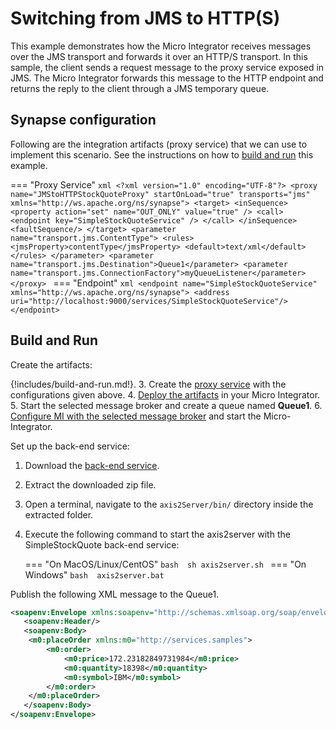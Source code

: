 # Switching from JMS to HTTP(S)

This example demonstrates how the Micro Integrator receives messages over the JMS transport and forwards it over an HTTP/S transport. In this sample, the client sends a request message to the proxy service exposed in JMS. The Micro Integrator forwards this message to the HTTP endpoint and returns the reply to the client through a JMS temporary queue.

## Synapse configuration

Following are the integration artifacts (proxy service) that we can use to implement this scenario. See the instructions on how to [build and run](#build-and-run) this example.

=== "Proxy Service"
    ```xml
    <?xml version="1.0" encoding="UTF-8"?>
    <proxy name="JMStoHTTPStockQuoteProxy" startOnLoad="true" transports="jms"
        xmlns="http://ws.apache.org/ns/synapse">
        <target>
            <inSequence>
                <property action="set" name="OUT_ONLY" value="true" />
                <call>
                    <endpoint key="SimpleStockQuoteService" />
                </call>
            </inSequence>
            <faultSequence/>
        </target>
        <parameter name="transport.jms.ContentType">
            <rules>
                <jmsProperty>contentType</jmsProperty>
                <default>text/xml</default>
            </rules>
        </parameter>
        <parameter name="transport.jms.Destination">Queue1</parameter>
        <parameter name="transport.jms.ConnectionFactory">myQueueListener</parameter>
    </proxy>
    ```
=== "Endpoint"
    ```xml
    <endpoint name="SimpleStockQuoteService" xmlns="http://ws.apache.org/ns/synapse">
       <address uri="http://localhost:9000/services/SimpleStockQuoteService"/>
    </endpoint>
    ```

## Build and Run

Create the artifacts:

{!includes/build-and-run.md!}.
3. Create the [proxy service]({{base_path}}/develop/creating-artifacts/creating-a-proxy-service) with the configurations given above.
4. [Deploy the artifacts]({{base_path}}/develop/deploy-artifacts) in your Micro Integrator.
5. Start the selected message broker and create a queue named <strong>Queue1</strong>. 
6. [Configure MI with the selected message broker]({{base_path}}/install-and-setup/setup/brokers/configure-with-activemq) and start the Micro-Integrator.

Set up the back-end service:

1. Download the [back-end service](https://github.com/wso2-docs/WSO2_EI/blob/master/Back-End-Service/axis2Server.zip).
2. Extract the downloaded zip file.
3. Open a terminal, navigate to the `axis2Server/bin/` directory inside the extracted folder.
4. Execute the following command to start the axis2server with the SimpleStockQuote back-end service:
  
    === "On MacOS/Linux/CentOS" 
          ```bash 
          sh axis2server.sh
          ```
    === "On Windows"
          ```bash 
          axis2server.bat
          ```

Publish the following XML message to the Queue1.
```xml
<soapenv:Envelope xmlns:soapenv="http://schemas.xmlsoap.org/soap/envelope/">
   <soapenv:Header/>
   <soapenv:Body>
   	<m0:placeOrder xmlns:m0="http://services.samples">
	    <m0:order>
	        <m0:price>172.23182849731984</m0:price>
	        <m0:quantity>18398</m0:quantity>
	        <m0:symbol>IBM</m0:symbol>
	    </m0:order>
	</m0:placeOrder>
   </soapenv:Body>
</soapenv:Envelope>
```
